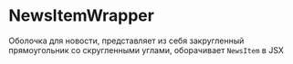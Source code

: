 # NewsItemWrapper

Оболочка для новости, представляет из себя закругленный прямоугольник со скругленными углами, оборачивает ```NewsItem``` в JSX
